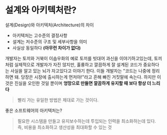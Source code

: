 # 설계와 아키텍처란?

설계(Design)와 아키텍처(Architecture)의 차이
- 아키텍처는 고수준의 결정사항
- 설계는 저수준의 구조 및 세부사항을 의미
- 사실상 동일하다 **(아무런 차이가 없다)**

개발자는 토끼와 거북이 이솝우화의 예로 토끼를 빗대어 과신을 이야기하고있는데,
토끼처럼 실제적으로 개발자가 자진 않지만, 훌륭하고 깔끔하게 잘 설계된 코드가 중요하다는 사실을 알고 있는 뇌가 자고있다고 이야기 한다.
이들 개발자는 "코드는 나중에 정리하면 돼. 당장은 시장에 출시하는게 먼저야!"라고 흔해 빠진 거짓말에 속는다. 하지만 이것은 진실을 오인한 것일 뿐이며 **엉망으로 만들면 깔끔하게 유지할 때 보다 항상 더 느리다**
> 빨리 가는 유일한 방법은 제대로 가는 것이다.

좋은 소프트웨어의 아키텍처는?
> 필요한 시스템을 만들고 유지보수하는데 투입되는 인력을 최소화하는데 있다. 즉, 비용을 최소화하고 생산성을 최대화할 수 있는 것
